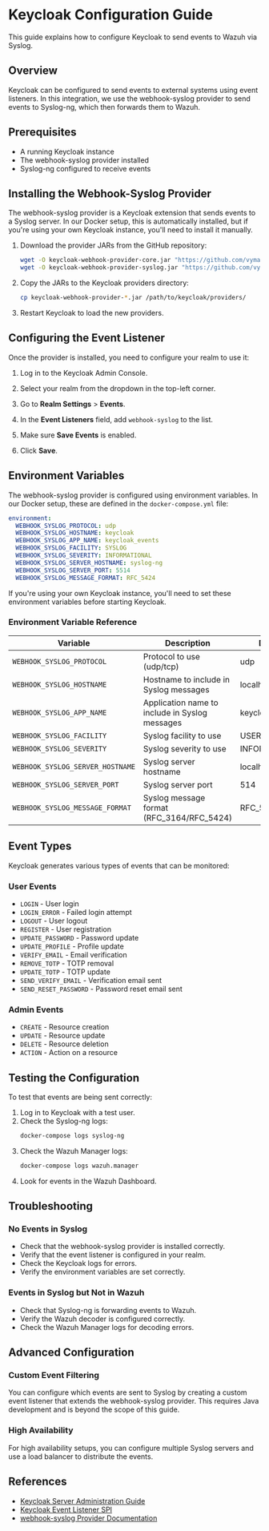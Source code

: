 # Keycloak Configuration Guide

This guide explains how to configure Keycloak to send events to Wazuh via Syslog.

## Overview

Keycloak can be configured to send events to external systems using event listeners. In this integration, we use the webhook-syslog provider to send events to Syslog-ng, which then forwards them to Wazuh.

## Prerequisites

- A running Keycloak instance
- The webhook-syslog provider installed
- Syslog-ng configured to receive events

## Installing the Webhook-Syslog Provider

The webhook-syslog provider is a Keycloak extension that sends events to a Syslog server. In our Docker setup, this is automatically installed, but if you're using your own Keycloak instance, you'll need to install it manually.

1. Download the provider JARs from the GitHub repository:
   ```bash
   wget -O keycloak-webhook-provider-core.jar "https://github.com/vymalo/keycloak-webhook/releases/download/v0.9.1/keycloak-webhook-provider-core-0.9.1-all.jar"
   wget -O keycloak-webhook-provider-syslog.jar "https://github.com/vymalo/keycloak-webhook/releases/download/v0.9.1/keycloak-webhook-provider-syslog-0.9.1-all.jar"
   ```

2. Copy the JARs to the Keycloak providers directory:
   ```bash
   cp keycloak-webhook-provider-*.jar /path/to/keycloak/providers/
   ```

3. Restart Keycloak to load the new providers.

## Configuring the Event Listener

Once the provider is installed, you need to configure your realm to use it:

1. Log in to the Keycloak Admin Console.

2. Select your realm from the dropdown in the top-left corner.

3. Go to **Realm Settings** > **Events**.

4. In the **Event Listeners** field, add `webhook-syslog` to the list.

5. Make sure **Save Events** is enabled.

6. Click **Save**.

## Environment Variables

The webhook-syslog provider is configured using environment variables. In our Docker setup, these are defined in the `docker-compose.yml` file:

```yaml
environment:
  WEBHOOK_SYSLOG_PROTOCOL: udp
  WEBHOOK_SYSLOG_HOSTNAME: keycloak
  WEBHOOK_SYSLOG_APP_NAME: keycloak_events
  WEBHOOK_SYSLOG_FACILITY: SYSLOG
  WEBHOOK_SYSLOG_SEVERITY: INFORMATIONAL
  WEBHOOK_SYSLOG_SERVER_HOSTNAME: syslog-ng
  WEBHOOK_SYSLOG_SERVER_PORT: 5514
  WEBHOOK_SYSLOG_MESSAGE_FORMAT: RFC_5424
```

If you're using your own Keycloak instance, you'll need to set these environment variables before starting Keycloak.

### Environment Variable Reference

| Variable | Description | Default | Example |
|----------|-------------|---------|---------|
| `WEBHOOK_SYSLOG_PROTOCOL` | Protocol to use (udp/tcp) | udp | udp |
| `WEBHOOK_SYSLOG_HOSTNAME` | Hostname to include in Syslog messages | localhost | keycloak |
| `WEBHOOK_SYSLOG_APP_NAME` | Application name to include in Syslog messages | keycloak | keycloak_events |
| `WEBHOOK_SYSLOG_FACILITY` | Syslog facility to use | USER | SYSLOG |
| `WEBHOOK_SYSLOG_SEVERITY` | Syslog severity to use | INFORMATIONAL | INFORMATIONAL |
| `WEBHOOK_SYSLOG_SERVER_HOSTNAME` | Syslog server hostname | localhost | syslog-ng |
| `WEBHOOK_SYSLOG_SERVER_PORT` | Syslog server port | 514 | 5514 |
| `WEBHOOK_SYSLOG_MESSAGE_FORMAT` | Syslog message format (RFC_3164/RFC_5424) | RFC_5424 | RFC_5424 |

## Event Types

Keycloak generates various types of events that can be monitored:

### User Events

- `LOGIN` - User login
- `LOGIN_ERROR` - Failed login attempt
- `LOGOUT` - User logout
- `REGISTER` - User registration
- `UPDATE_PASSWORD` - Password update
- `UPDATE_PROFILE` - Profile update
- `VERIFY_EMAIL` - Email verification
- `REMOVE_TOTP` - TOTP removal
- `UPDATE_TOTP` - TOTP update
- `SEND_VERIFY_EMAIL` - Verification email sent
- `SEND_RESET_PASSWORD` - Password reset email sent

### Admin Events

- `CREATE` - Resource creation
- `UPDATE` - Resource update
- `DELETE` - Resource deletion
- `ACTION` - Action on a resource

## Testing the Configuration

To test that events are being sent correctly:

1. Log in to Keycloak with a test user.
2. Check the Syslog-ng logs:
   ```bash
   docker-compose logs syslog-ng
   ```
3. Check the Wazuh Manager logs:
   ```bash
   docker-compose logs wazuh.manager
   ```
4. Look for events in the Wazuh Dashboard.

## Troubleshooting

### No Events in Syslog

- Check that the webhook-syslog provider is installed correctly.
- Verify that the event listener is configured in your realm.
- Check the Keycloak logs for errors.
- Verify the environment variables are set correctly.

### Events in Syslog but Not in Wazuh

- Check that Syslog-ng is forwarding events to Wazuh.
- Verify the Wazuh decoder is configured correctly.
- Check the Wazuh Manager logs for decoding errors.

## Advanced Configuration

### Custom Event Filtering

You can configure which events are sent to Syslog by creating a custom event listener that extends the webhook-syslog provider. This requires Java development and is beyond the scope of this guide.

### High Availability

For high availability setups, you can configure multiple Syslog servers and use a load balancer to distribute the events.

## References

- [Keycloak Server Administration Guide](https://www.keycloak.org/docs/latest/server_admin/)
- [Keycloak Event Listener SPI](https://www.keycloak.org/docs/latest/server_development/#_events)
- [webhook-syslog Provider Documentation](https://github.com/vymalo/keycloak-webhook)